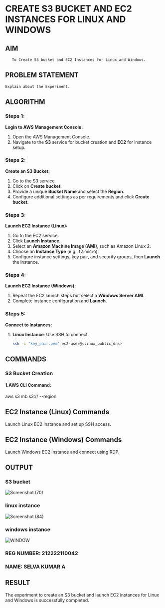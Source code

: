  # CREATE S3 BUCKET AND EC2 INSTANCES FOR LINUX AND WINDOWS
  ## AIM
       To Create S3 bucket and EC2 Instances for Linux and Windows.
## PROBLEM STATEMENT
    Explain about the Experiment.

## ALGORITHM
 ### Steps 1:
 **Login to AWS Management Console:**
1. Open the AWS Management Console.
2. Navigate to the **S3** service for bucket creation and **EC2** for instance setup.

 ### Steps 2:
**Create an S3 Bucket:**
1. Go to the S3 service.
2. Click on **Create bucket**.
3. Provide a unique **Bucket Name** and select the **Region**.
4. Configure additional settings as per requirements and click **Create bucket**.
 
 ### Steps 3:
 **Launch EC2 Instance (Linux):**
1. Go to the EC2 service.
2. Click **Launch Instance**.
3. Select an **Amazon Machine Image (AMI)**, such as Amazon Linux 2.
4. Choose an **Instance Type** (e.g., t2.micro).
5. Configure instance settings, key pair, and security groups, then **Launch** the instance.

 ### Steps 4:
 **Launch EC2 Instance (Windows):**
1. Repeat the EC2 launch steps but select a **Windows Server AMI**.
2. Complete instance configuration and **Launch**.
 
 ### Steps 5:
 **Connect to Instances:**
1. **Linux Instance**: Use SSH to connect.
   ```bash
   ssh -i "key_pair.pem" ec2-user@<linux_public_dns>

## COMMANDS

### S3 Bucket Creation
#### 1.AWS CLI Command:
aws s3 mb s3://<your-bucket-name> --region <your-region>
## EC2 Instance (Linux) Commands
Launch Linux EC2 instance and set up SSH access.
## EC2 Instance (Windows) Commands
Launch Windows EC2 instance and connect using RDP.

## OUTPUT
### S3 bucket
![Screenshot (70)](https://github.com/user-attachments/assets/62d16a7f-e6f1-46f5-bd57-ef60b332c2e3)

### linux instance
![Screenshot (84)](https://github.com/user-attachments/assets/6acdbe8a-418e-4e35-94e3-ecb358e12ab5)

### windows instance
![WINDOW](https://github.com/user-attachments/assets/fc74aad4-f01b-43c4-94dc-81dac3390eb0)

### REG NUMBER: 212222110042
### NAME: SELVA KUMAR A
 
 ## RESULT
 The experiment to create an S3 bucket and launch EC2 instances for Linux and Windows is successfully completed.

  


